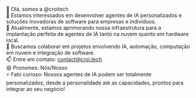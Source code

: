 👋 Olá, somos a @croitech  
👀 Estamos interessados em desenvolver agentes de IA personalizados e soluções inovadoras de software para empresas e indivíduos.  
🌱 Atualmente, estamos aprimorando nossa infraestrutura para a implantação perfeita de agentes de IA tanto na nuvem quanto em hardware local.  
💞️ Buscamos colaborar em projetos envolvendo IA, automação, computação em nuvem e integração de software.  
📫 Entre em contato: contact@croi.tech  
😄 Pronomes: Nós/Nosso  
⚡ Fato curioso: Nossos agentes de IA podem ser totalmente personalizados, desde a personalidade até as capacidades, prontos para integrar ao seu negócio!

